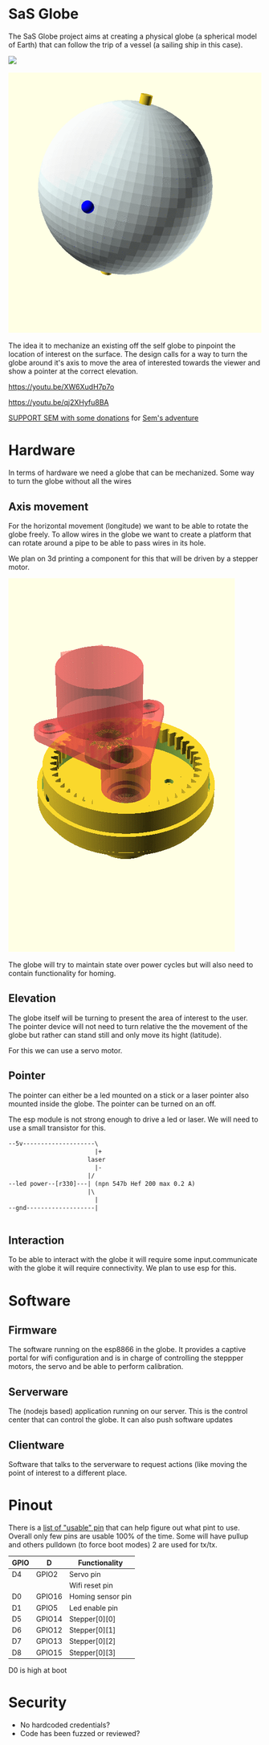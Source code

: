 # SaS Globe

The SaS Globe project aims at creating a physical globe (a spherical model of Earth) that can follow the trip of a vessel (a sailing ship in this case).

![](img/P1010680.JPG)



![](img/concept.gif)

The idea it to mechanize an existing off the self globe to pinpoint the location of interest on the surface. The design calls for a way to turn the globe around it's axis to move the area of interested towards the viewer and show a pointer at the correct elevation.

https://youtu.be/XW6XudH7p7o


https://youtu.be/qj2XHyfu8BA

[SUPPORT SEM with some donations](https://www.gofundme.com/f/pvhwza-sem-at-sea-15-jarige-scholier-en-avonturier) for [Sem's adventure](https://www.sem-at-sea.nl/) 

# Hardware

In terms of hardware we need a globe that can be mechanized. Some way to turn the globe without all the wires 

## Axis movement

For the horizontal movement (longitude) we want to be able to rotate the globe freely. To allow wires in the globe we want to create a platform that can rotate around a pipe to be able to pass wires in its hole.

We plan on 3d printing a component for this that will be driven by a stepper motor. 

![](img/longitude.gif)

The globe will try to maintain state over power cycles but will also need to contain functionality for homing. 

## Elevation

The globe itself will be turning to present the area of interest to the user. The pointer device will not need to turn relative the the movement of the globe but rather can stand still and only move its hight (latitude).

For this we can use a servo motor. 

## Pointer

The pointer can either be a led mounted on a stick or a laser pointer also mounted inside the globe. The pointer can be turned on an off. 

The esp module is not strong enough to drive a led or laser. We will need to use a small transistor for this.

```
--5v--------------------\
                        |+
                      laser
                        |-
                      |/
--led power--[r330]---| (npn 547b Hef 200 max 0.2 A)
                      |\
                        |
--gnd-------------------|


```


## Interaction

To be able to interact with the globe it will require some input.communicate with the globe it will require connectivity. We plan to use esp for this.

# Software

## Firmware

The software running on the esp8866 in the globe. It provides a captive portal for wifi configuration and is in charge of controlling the steppper motors, the servo and be able to perform calibration. 

## Serverware

The (nodejs based) application running on our server. This is the control center that can control the globe. It can also push software updates

## Clientware

Software that talks to the serverware to request actions (like moving the point of interest to a different place. 

# Pinout


There is a [list of "usable" pin](https://randomnerdtutorials.com/esp8266-pinout-reference-gpios/) that can help figure out what pint to use. Overall only few pins are usable 100% of the time. Some will have pullup and others pulldown (to force boot modes) 2 are used for tx/tx.



| GPIO | D    | Functionality     |
|------|------|-------------------|
| D4 | GPIO2  | Servo pin         |
|    |        | Wifi reset pin    | 
| D0 | GPIO16 | Homing sensor pin |
| D1 | GPIO5  | Led enable  pin   |
| D5 | GPIO14 | Stepper[0][0]     |
| D6 | GPIO12 | Stepper[0][1]     |
| D7 | GPIO13 | Stepper[0][2]     |
| D8 | GPIO15 | Stepper[0][3]     |

D0 is high at boot


# Security

* No hardcoded credentials?
* Code has been fuzzed or reviewed?
